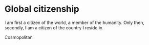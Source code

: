 # Global citizenship

I am first a citizen of the world, a member of the humanity.
Only then, secondly, I am a citizen of the country I reside in.

Cosmopolitan
